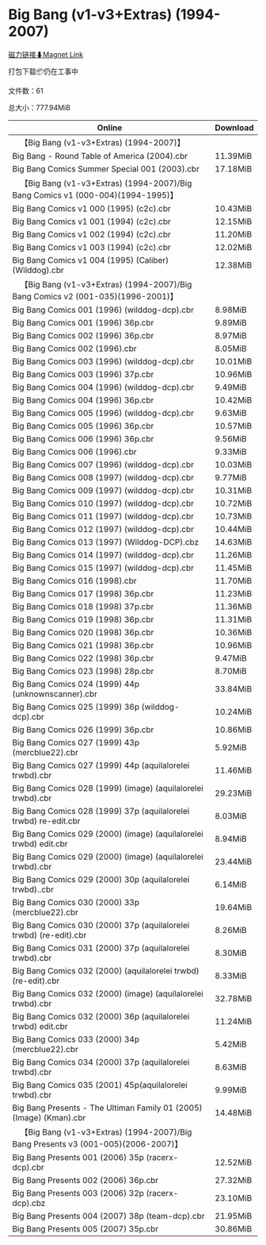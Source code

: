 # Big Bang (v1-v3+Extras) (1994-2007)

[磁力链接⬇Magnet Link](magnet:?xt=urn:btih:4b144321ba1048eeb8160050b81bebf95a29fd81&dn=Big%20Bang%20%28v1-v3%2BExtras%29%20%281994-2007%29)

打包下载📦仍在工事中

文件数：61

总大小：777.94MiB

Online | Download
--- | ---
&emsp;【Big Bang (v1-v3+Extras) (1994-2007)】 | 
Big Bang - Round Table of America (2004).cbr | 11.39MiB
Big Bang Comics Summer Special 001 (2003).cbr | 17.18MiB
&emsp;【Big Bang (v1-v3+Extras) (1994-2007)/Big Bang Comics v1 (000-004)(1994-1995)】 | 
Big Bang Comics v1 000 (1995) (c2c).cbr | 10.43MiB
Big Bang Comics v1 001 (1994) (c2c).cbr | 12.15MiB
Big Bang Comics v1 002 (1994) (c2c).cbr | 11.20MiB
Big Bang Comics v1 003 (1994) (c2c).cbr | 12.02MiB
Big Bang Comics v1 004 (1995) (Caliber) (Wilddog).cbr | 12.38MiB
&emsp;【Big Bang (v1-v3+Extras) (1994-2007)/Big Bang Comics v2 (001-035)(1996-2001)】 | 
Big Bang Comics 001 (1996) (wilddog-dcp).cbr | 8.98MiB
Big Bang Comics 001 (1996) 36p.cbr | 9.89MiB
Big Bang Comics 002 (1996) 36p.cbr | 8.97MiB
Big Bang Comics 002 (1996).cbr | 8.05MiB
Big Bang Comics 003 (1996) (wilddog-dcp).cbr | 10.01MiB
Big Bang Comics 003 (1996) 37p.cbr | 10.96MiB
Big Bang Comics 004 (1996) (wilddog-dcp).cbr | 9.49MiB
Big Bang Comics 004 (1996) 36p.cbr | 10.42MiB
Big Bang Comics 005 (1996) (wilddog-dcp).cbr | 9.63MiB
Big Bang Comics 005 (1996) 36p.cbr | 10.57MiB
Big Bang Comics 006 (1996) 36p.cbr | 9.56MiB
Big Bang Comics 006 (1996).cbr | 9.33MiB
Big Bang Comics 007 (1996) (wilddog-dcp).cbr | 10.03MiB
Big Bang Comics 008 (1997) (wilddog-dcp).cbr | 9.77MiB
Big Bang Comics 009 (1997) (wilddog-dcp).cbr | 10.31MiB
Big Bang Comics 010 (1997) (wilddog-dcp).cbr | 10.72MiB
Big Bang Comics 011 (1997) (wilddog-dcp).cbr | 10.73MiB
Big Bang Comics 012 (1997) (wilddog-dcp).cbr | 10.44MiB
Big Bang Comics 013 (1997) (Wilddog-DCP).cbz | 14.63MiB
Big Bang Comics 014 (1997) (wilddog-dcp).cbr | 11.26MiB
Big Bang Comics 015 (1997) (wilddog-dcp).cbr | 11.45MiB
Big Bang Comics 016 (1998).cbr | 11.70MiB
Big Bang Comics 017 (1998) 36p.cbr | 11.23MiB
Big Bang Comics 018 (1998) 37p.cbr | 11.36MiB
Big Bang Comics 019 (1998) 36p.cbr | 11.31MiB
Big Bang Comics 020 (1998) 36p.cbr | 10.36MiB
Big Bang Comics 021 (1998) 36p.cbr | 10.96MiB
Big Bang Comics 022 (1998) 36p.cbr | 9.47MiB
Big Bang Comics 023 (1998) 28p.cbr | 8.70MiB
Big Bang Comics 024 (1999) 44p (unknownscanner).cbr | 33.84MiB
Big Bang Comics 025 (1999) 36p (wilddog-dcp).cbr | 10.24MiB
Big Bang Comics 026 (1999) 36p.cbr | 10.86MiB
Big Bang Comics 027 (1999) 43p (mercblue22).cbr | 5.92MiB
Big Bang Comics 027 (1999) 44p (aquilalorelei trwbd).cbr | 11.46MiB
Big Bang Comics 028 (1999) (image) (aquilalorelei trwbd).cbr | 29.23MiB
Big Bang Comics 028 (1999) 37p (aquilalorelei trwbd) re-edit.cbr | 8.03MiB
Big Bang Comics 029 (2000) (image) (aquilalorelei trwbd) edit.cbr | 8.94MiB
Big Bang Comics 029 (2000) (image) (aquilalorelei trwbd).cbr | 23.44MiB
Big Bang Comics 029 (2000) 30p (aquilalorelei trwbd)..cbr | 6.14MiB
Big Bang Comics 030 (2000) 33p (mercblue22).cbr | 19.64MiB
Big Bang Comics 030 (2000) 37p (aquilalorelei trwbd) (re-edit).cbr | 8.26MiB
Big Bang Comics 031 (2000) 37p (aquilalorelei trwbd).cbr | 8.30MiB
Big Bang Comics 032 (2000) (aquilalorelei trwbd) (re-edit).cbr | 8.33MiB
Big Bang Comics 032 (2000) (image) (aquilalorelei trwbd).cbr | 32.78MiB
Big Bang Comics 032 (2000) 36p (aquilalorelei trwbd) edit.cbr | 11.24MiB
Big Bang Comics 033 (2000) 34p (mercblue22).cbr | 5.42MiB
Big Bang Comics 034 (2000) 37p (aquilalorelei trwbd).cbr | 8.63MiB
Big Bang Comics 035 (2001) 45p(aquilalorelei trwbd).cbr | 9.99MiB
Big Bang Presents - The Ultiman Family 01 (2005) (Image) (Kman).cbr | 14.48MiB
&emsp;【Big Bang (v1-v3+Extras) (1994-2007)/Big Bang Presents v3 (001-005)(2006-2007)】 | 
Big Bang Presents 001 (2006) 35p (racerx-dcp).cbr | 12.52MiB
Big Bang Presents 002 (2006) 36p.cbr | 27.32MiB
Big Bang Presents 003 (2006) 32p (racerx-dcp).cbz | 23.10MiB
Big Bang Presents 004 (2007) 38p (team-dcp).cbr | 21.95MiB
Big Bang Presents 005 (2007) 35p.cbr | 30.86MiB